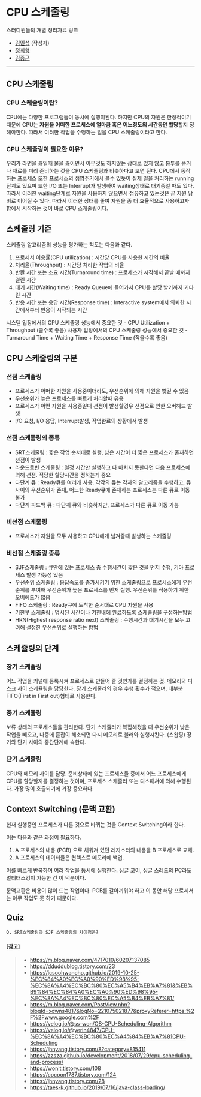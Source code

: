 # CPU 스케줄링

스터디원들의 개별 정리자료 링크

- [김민섭](https://www.notion.so/CPU-61ddfd0beea4476993e739ac1e4d7958) (작성자)
- [정회형](https://www.notion.so/hotheadfactory/739144eb8bb94d46a0f82275e9ea4499)
- [김종근](https://github.com/Bellroute/TIL/blob/master/%EC%9A%B4%EC%98%81%EC%B2%B4%EC%A0%9C/CPU%EC%8A%A4%EC%BC%80%EC%A5%B4%EB%A7%81.md)

---

## CPU 스케줄링

### CPU 스케줄링이란?

CPU에는 다양한 프로그램들이 동시에 실행이된다. 하지만 CPU의 자원은 한정적이기 때문에 CPU는 **자원을 어떠한 프로세스에 얼마큼 혹은 어느정도의 시간동안 할당**할지 정해야한다. 따라서 이러한 작업을 수행하는 일을 CPU 스케줄링이라고 한다.

### CPU 스케줄링이 필요한 이유?

 우리가 라면을 끓일때 물을 끓이면서 아무것도 하지않는 상태로 있지 않고 봉투를 뜯거나 재료를 미리 준비하는 것을 CPU 스케줄링과 비슷하다고 보면 된다. CPU에서 동작하는 프로세스 또한 프로세스의 생명주기에서 볼수 있듯이 실제 일을 처리하는 running단계도 있으며 또한 I/O 또는 Interrupt가 발생하여 waiting상태로 대기중일 때도 있다. 따라서 이러한 waiting단계로 자원을 사용하지 않으면서 점유하고 있는것은 곧 자원 낭비로 이어질 수 있다. 따라서 이러한 상태를 줄여 자원을 좀 더 효율적으로 사용하고자 함에서 시작하는 것이 바로 CPU 스케줄링이다.

## 스케줄링 기준
스케쥴링 알고리즘의 성능을 평가하는 척도는 다음과 같다.

1. 프로세서 이용률(CPU utilization) : 시간당 CPU를 사용한 시간의 비율
2. 처리율(Throughput) : 시간당 처리한 작업의 비율
3. 반환 시간 또는 소요 시간(Turnaround time) : 프로세스가 시작해서 끝날 때까지 걸린 시간
4. 대기 시간(Waiting time) : Ready Queue에 들어가서 CPU를 할당 받기까지 기다린 시간
5. 반응 시간 또는 응답 시간(Response time) : Interactive system에서 의뢰한 시간에서부터 반응이 시작되는 시간

시스템 입장에서의 CPU 스케줄링 성능에서 중요한 것 - CPU Utilization + Throughput (클수록 좋음)
사용자 입장에서의 CPU 스케줄링 성능에서 중요한 것 - Turnaround Time + Waiting Time + Response Time (작을수록 좋음)

## CPU 스케줄링의 구분

### 선점 스케줄링

- 프로세스가 어떠한 자원을 사용중이더라도, 우선순위에 의해 자원을 뺏길 수 있음
- 우선순위가 높은 프로세스를 빠르게 처리할때 유용
- 프로세스가 어떤 자원을 사용중일때 선점이 발생할경우 선점으로 인한 오버헤드 발생
- I/O 요청, I/O 응답, Interrupt발생, 작업완료의 상황에서 발생

### 선점 스케줄링의 종류

- SRT스케줄링 : 짧은 작업 순서대로 실행, 남은 시간이 더 짧은 프로세스가 존재하면 선점이 발생
- 라운드로빈 스케줄링 : 일정 시간만 실행하고 다 마치지 못한다면 다음 프로세스에 의해 선점. 적당한 할당시간을 정하는게 중요
- 다단계 큐 : Ready큐를 여러개 사용. 각각의 큐는 각자의 알고리즘을 수행하고, 큐사이의 우선순위가 존재, 어느한 Ready큐에 존재하는 프로세스는 다른 큐로 이동 불가
- 다단계 피드백 큐 : 다단계 큐와 비슷하지만, 프로세스가 다른 큐로 이동 가능

### 비선점 스케줄링

- 프로세스가 자원을 모두 사용하고 CPU에게 넘겨줄때 발생하는 스케줄링

### 비선점 스케줄링 종류

- SJF스케줄링 : 큐안에 있는 프로세스 중 수행시간이 짧은 것을 먼저 수행, 기아 프로세스 발생 가능성 있음
- 우선순위 스케줄링 : 응답속도를 증가시키기 위한 스케줄링으로 프로세스에게 우선순위를 부여해 우선순위가 높은 프로세스를 먼저 실행. 우선순위를 적용하기 위한 오버헤드가 많음
- FIFO 스케줄링 : Ready큐에 도착한 순서대로 CPU 자원을 사용
- 기한부 스케줄링 : 명시된 시간이나 기한내에 완료하도록 스케줄링을 구성하는방법
- HRN(Highest response ratio next) 스케줄링 : 수행시간과 대기시간을 모두 고려해 설정한 우선순위로 실행하는 방법

## 스케쥴링의 단계

### 장기 스케쥴링

어느 작업을 커널에 등록시켜 프로세스로 만들어 줄 것인가를 결정하는 것. 메모리와 디스크 사이 스케쥴링을 담당한다. 장기 스케줄러의 경우 수행 횟수가 적으며, 대부분 FIFO(First in First out)형태로 사용한다.

### 중기 스케쥴링

보류 상태의 프로세스들을 관리한다. 단기 스케쥴러가 복잡해졌을 때 우선순위가 낮은 작업을 빼오고, 나중에 혼잡이 해소되면 다시 메모리로 불러와 실행시킨다. (스왑핑) 장기와 단기 사이의 중간단계에 속한다.

### 단기 스케쥴링

CPU와 메모리 사이를 담당. 준비상태에 있는 프로세스들 중에서 어느 프로세스에게 CPU를 할당할지를 결정하는 것이며, 프로세스 스케줄러 또는 디스패쳐에 의해 수행된다. 가장 많이 호출되기에 가장 중요하다.

## Context Switching (문맥 교환)

현재 실행중인 프로세스가 다른 것으로 바뀌는 것을 Context Switching이라 한다.

이는 다음과 같은 과정이 필요하다.

1. A 프로세스의 내용 (PCB) 으로 채워져 있던 레지스터의 내용을 B 프로세스로 교체.
2. A 프로세스의 데이터들은 컨텍스트 메모리에 백업.

이를 빠르게 반복하며 여러 작업을 동시에 실행한다. 싱글 코어, 싱글 스레드의 PC라도 멀티태스킹이 가능한 건 이 덕분이다.

문맥교환은 비용이 많이 드는 작업이다. PCB를 갈아끼워야 하고 이 동안 해당 프로세서는 아무 작업도 못 하기 때문이다.

## Quiz
```
Q. SRT스케줄링과 SJF 스케줄링의 차이점은?
```
#### [참고]

> - https://m.blog.naver.com/4717010/60207137085
> - https://dduddublog.tistory.com/23
> - https://jcsoohwancho.github.io/2019-10-25-%EC%84%A0%EC%A0%90%ED%98%95-%EC%8A%A4%EC%BC%80%EC%A5%B4%EB%A7%81&%EB%B9%84%EC%84%A0%EC%A0%90%ED%98%95-%EC%8A%A4%EC%BC%80%EC%A5%B4%EB%A7%81/
> - https://m.blog.naver.com/PostView.nhn?blogId=xowns4817&logNo=221075021877&proxyReferer=https:%2F%2Fwww.google.com%2F
> - https://velog.io/@ss-won/OS-CPU-Scheduling-Algorithm
> - https://velog.io/@yerin4847/CPU-%EC%8A%A4%EC%BC%80%EC%A4%84%EB%A7%81CPU-Scheduling
> - https://jhnyang.tistory.com/8?category=815411
> - https://zzsza.github.io/development/2018/07/29/cpu-scheduling-and-process/
> - https://wonit.tistory.com/108
> - https://cocoon1787.tistory.com/124
> - https://jhnyang.tistory.com/28
> - https://taes-k.github.io/2019/07/16/java-class-loading/